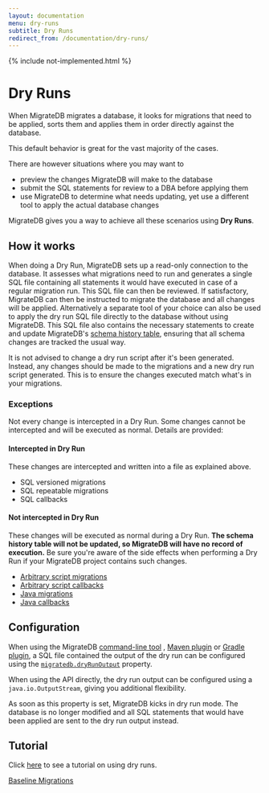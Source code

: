 ```yaml
---
layout: documentation
menu: dry-runs
subtitle: Dry Runs
redirect_from: /documentation/dry-runs/
---
```

{% include not-implemented.html %}

# Dry Runs

When MigrateDB migrates a database, it looks for migrations that need to be applied, sorts them and applies them in
order
directly against the database.

This default behavior is great for the vast majority of the cases.

There are however situations where you may want to

- preview the changes MigrateDB will make to the database
- submit the SQL statements for review to a DBA before applying them
- use MigrateDB to determine what needs updating, yet use a different tool to apply the actual database changes

MigrateDB gives you a way to achieve all these scenarios using **Dry Runs**.

## How it works

When doing a Dry Run, MigrateDB sets up a read-only connection to the database. It assesses what migrations need to run
and
generates a single SQL file containing all statements it would have executed in case of a regular migration
run. This SQL file can then be reviewed. If satisfactory, MigrateDB can then be instructed to migrate the database and
all changes will be applied. Alternatively a separate tool of your choice can also be used to apply the dry run SQL file
directly to the database without using MigrateDB. This SQL file also contains the necessary statements to create and
update MigrateDB's
[schema history table](/documentation/concepts/migrations#schema-history-table), ensuring that all schema changes are
tracked the usual way.

It is not advised to change a dry run script after it's been generated. Instead, any changes should be made to the
migrations and a new dry run script generated. This is to ensure the changes executed match what's in your migrations.

### Exceptions

Not every change is intercepted in a Dry Run. Some changes cannot be intercepted and will be executed as normal. Details
are provided:

#### Intercepted in Dry Run

These changes are intercepted and written into a file as explained above.

- SQL versioned migrations
- SQL repeatable migrations
- SQL callbacks

#### Not intercepted in Dry Run

These changes will be executed as normal during a Dry Run. **The schema history table will not be updated, so MigrateDB
will have no record of execution.** Be sure you're aware of the side effects when performing a Dry Run if your MigrateDB
project contains such changes.

- [Arbitrary script migrations](/documentation/concepts/migrations#script-migrations)
- [Arbitrary script callbacks](/documentation/concepts/callbacks#script-callbacks)
- [Java migrations](/documentation/concepts/migrations#java-based-migrations)
- [Java callbacks](/documentation/concepts/callbacks#java-callbacks)

## Configuration

When using the MigrateDB [command-line tool](/documentation/usage/commandline)
, [Maven plugin](/documentation/usage/maven) or
[Gradle plugin](/documentation/usage/gradle), a SQL file contained the output of the dry run can be configured using the
[`migratedb.dryRunOutput`](/documentation/configuration/parameters/dryRunOutput) property.

When using the API directly, the dry run output can be configured using a `java.io.OutputStream`, giving you additional
flexibility.

As soon as this property is set, MigrateDB kicks in dry run mode. The database is no longer modified and all SQL
statements
that would have been applied are sent to the dry run output instead.

## Tutorial

Click [here](/documentation/getstarted/advanced/dry-runs) to see a tutorial on using dry runs.

<p class="next-steps">
    <a class="btn btn-primary" href="/documentation/concepts/baseline-migrations">Baseline Migrations<i class="fa fa-arrow-right"></i></a>
</p>
